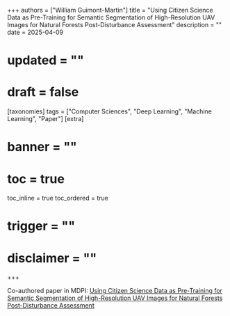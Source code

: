 +++
authors = ["William Guimont-Martin"]
title = "Using Citizen Science Data as Pre-Training for Semantic Segmentation of High-Resolution UAV Images for Natural Forests Post-Disturbance Assessment"
description = ""
date = 2025-04-09
# updated = ""
# draft = false
[taxonomies]
tags = ["Computer Sciences", "Deep Learning", "Machine Learning", "Paper"]
[extra]
# banner = ""
# toc = true
toc_inline = true
toc_ordered = true
# trigger = ""
# disclaimer = ""
+++

Co-authored paper in MDPI: [Using Citizen Science Data as Pre-Training for Semantic Segmentation of High-Resolution UAV Images for Natural Forests Post-Disturbance Assessment](https://www.mdpi.com/1999-4907/16/4/616)